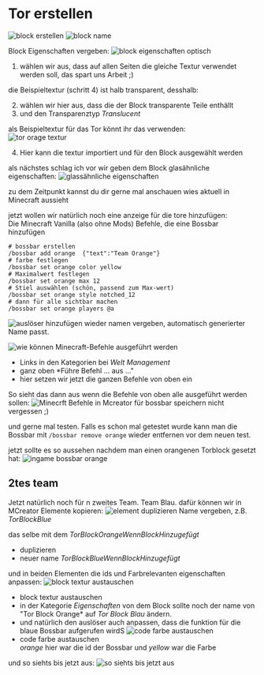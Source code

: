 # Tor erstellen
![block erstellen](block-erstellen-0.png)
![block name](block-namen-geben.png)

Block Eigenschaften vergeben:
![block eigenschaften optisch](block-eigenschaften-optisch.png)
1. wählen wir aus, dass auf allen Seiten die gleiche Textur verwendet werden soll, das spart uns Arbeit ;)

die Beispieltextur (schritt 4) ist halb transparent, desshalb:

2. wählen wir hier aus, dass die der Block transparente Teile enthällt
3. und den Transparenztyp *Translucent*

als Beispieltextur für das Tor könnt ihr das verwenden:  
![tor orage textur](tor_block_orange.png)  

4. Hier kann die textur importiert und für den Block ausgewählt werden


als nächstes schlag ich vor wir geben dem Block glasähnliche eigenschaften:
![glassähnliche eigenschaften](block-eigenschaften-glas.png)

zu dem Zeitpunkt kannst du dir gerne mal anschauen wies aktuell in Minecraft aussieht

jetzt wollen wir natürlich noch eine anzeige für die tore hinzufügen:  
Die Minecraft Vanilla (also ohne Mods) Befehle, die eine Bossbar hinzufügen
```mcfunction
# bossbar erstellen
/bossbar add orange  {"text":"Team Orange"}
# farbe festlegen
/bossbar set orange color yellow
# Maximalwert festlegen
/bossbar set orange max 12
# Stiel auswählen (schön, passend zum Max-wert)
/bossbar set orange style notched_12
# dann für alle sichtbar machen
/bossbar set orange players @a
```

![auslöser hinzufügen](block-auslöser.png)
wieder namen vergeben, automatisch generierter Name passt.

![wie können Minecraft-Befehle ausgeführt werden](prozedur-minecraft-befehl.png)
- Links in den Kategorien bei *Welt Management* 
- ganz oben *Führe Befehl ... aus ..."
- hier setzen wir jetzt die ganzen Befehle von oben ein

So sieht das dann aus wenn die Befehle von oben alle ausgeführt werden sollen:
![Minecrft Befehle in Mcreator für bossbar](code-torblock-setzen.png)
speichern nicht vergessen ;)

und gerne mal testen. Falls es schon mal getestet wurde kann man die Bossbar mit `/bossbar remove orange` wieder entfernen vor dem neuen test.

jetzt sollte es so aussehen nachdem man einen orangenen Torblock gesetzt hat:
![ingame bossbar orange](ingame-bossbar-orange.png)

## 2tes team
Jetzt natürlich noch für n zweites Team. Team Blau.
dafür können wir in MCreator Elemente kopieren:
![element duplizieren](element-duplizieren.png)
Name vergeben, z.B. *TorBlockBlue*   

das selbe mit dem *TorBlockOrangeWennBlockHinzugefügt*
- duplizieren
- neuer name *TorBlockBlueWennBlockHinzugefügt*

und in beiden Elementen die ids und Farbrelevanten eigenschaften anpassen:
![block textur austauschen](block-textur-austauschen.png)
- block textur austauschen
- in der Kategorie *Eigenschaften* von dem Block sollte noch der name von "Tor Block Orange* auf *Tor Block Blau* ändern.
- und natürlich den auslöser auch anpassen, dass die funktion für die blaue Bossbar aufgerufen wirdS
![code farbe austauschen](code-farbe-austauschen.png)
- code farbe austauschen  
  *orange* hier war die id der Bossbar und *yellow* war die Farbe

und so siehts bis jetzt aus:
![so siehts bis jetzt aus](ingame-so-siehts-bis-jetzt-aus-2.png)